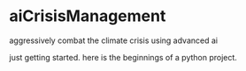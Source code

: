 # aiCrisisManagement
aggressively combat the climate crisis using advanced ai

just getting started. here is the beginnings of a python project. 
